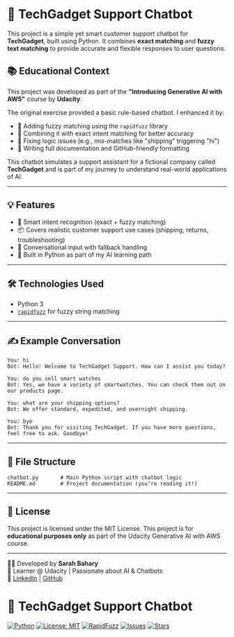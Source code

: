 

# 🧠 TechGadget Support Chatbot

This project is a simple yet smart customer support chatbot for **TechGadget**, built using Python. It combines **exact matching** and **fuzzy text matching** to provide accurate and flexible responses to user questions.

## 📚 Educational Context

This project was developed as part of the **"Introducing Generative AI with AWS"** course by **Udacity**.

The original exercise provided a basic rule-based chatbot. I enhanced it by:
- 🧠 Adding fuzzy matching using the `rapidfuzz` library
- 🧩 Combining it with exact intent matching for better accuracy
- 🔧 Fixing logic issues (e.g., mis-matches like "shipping" triggering "hi")
- 📝 Writing full documentation and GitHub-friendly formatting

This chatbot simulates a support assistant for a fictional company called **TechGadget** and is part of my journey to understand real-world applications of AI.

---

## 💡 Features

- 🧠 Smart intent recognition (exact + fuzzy matching)
- 📦 Covers realistic customer support use cases (shipping, returns, troubleshooting)
- 💬 Conversational input with fallback handling
- 🧪 Built in Python as part of my AI learning path

---
## 🛠 Technologies Used

* Python 3
* [`rapidfuzz`](https://github.com/maxbachmann/RapidFuzz) for fuzzy string matching

---



## ✍️ Example Conversation

```
You: hi  
Bot: Hello! Welcome to TechGadget Support. How can I assist you today?

You: do you sell smart watches  
Bot: Yes, we have a variety of smartwatches. You can check them out on our products page.

You: what are your shipping options?  
Bot: We offer standard, expedited, and overnight shipping.

You: bye  
Bot: Thank you for visiting TechGadget. If you have more questions, feel free to ask. Goodbye!
```

---

## 📂 File Structure

```
chatbot.py       # Main Python script with chatbot logic
README.md        # Project documentation (you’re reading it!)
```

---


## 📄 License

This project is licensed under the MIT License.
This project is for **educational purposes only** as part of the Udacity Generative AI with AWS course.


---


👩‍💻 Developed by **Sarah Bahary**  
🧠 Learner @ Udacity | Passionate about AI & Chatbots  
🔗 [LinkedIn](https://www.linkedin.com/in/sarah-bahary-b8135a204/) | [GitHub](https://github.com/SarahBahary)

# 🧠 TechGadget Support Chatbot

[![Python](https://img.shields.io/badge/Python-3.8+-blue?logo=python&logoColor=white)](https://www.python.org/)
[![License: MIT](https://img.shields.io/badge/License-MIT-green.svg)](https://opensource.org/licenses/MIT)
[![RapidFuzz](https://img.shields.io/badge/Powered%20By-RapidFuzz-orange)](https://github.com/maxbachmann/RapidFuzz)
[![Issues](https://img.shields.io/github/issues/SarahBahary/TechGadget-Chatbot)](https://github.com/SarahBahary/TechGadget-Chatbot/issues)
[![Stars](https://img.shields.io/github/stars/SarahBahary/TechGadget-Chatbot?style=social)](https://github.com/SarahBahary/TechGadget-Chatbot/stargazers)


